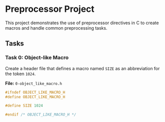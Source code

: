 # Preprocessor Project

This project demonstrates the use of preprocessor directives in C to create macros and handle common preprocessing tasks.

## Tasks

### Task 0: Object-like Macro
Create a header file that defines a macro named `SIZE` as an abbreviation for the token `1024`.

**File:** `0-object_like_macro.h`
```c
#ifndef OBJECT_LIKE_MACRO_H
#define OBJECT_LIKE_MACRO_H

#define SIZE 1024

#endif /* OBJECT_LIKE_MACRO_H */
